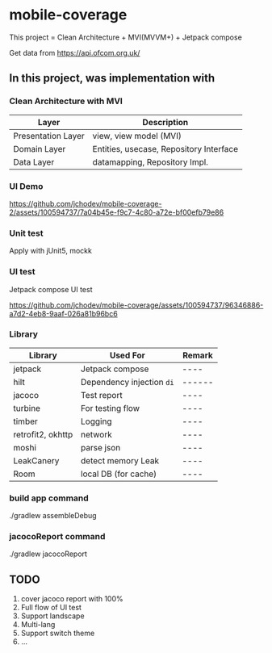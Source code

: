 # mobile-coverage
This project  = Clean Architecture + MVI(MVVM+) + Jetpack compose  

Get data from https://api.ofcom.org.uk/

## In this project, was implementation with

### Clean Architecture with MVI 

  
| Layer | Description |
|----- | ------ |
| Presentation Layer | view, view model (MVI)  |
| Domain Layer | Entities, usecase, Repository Interface |
| Data Layer | datamapping, Repository Impl.  |

### UI Demo


https://github.com/jchodev/mobile-coverage-2/assets/100594737/7a04b45e-f9c7-4c80-a72e-bf00efb79e86




### Unit test

Apply with jUnit5, mockk


### UI test

Jetpack compose UI test


https://github.com/jchodev/mobile-coverage/assets/100594737/96346886-a7d2-4eb8-9aaf-026a81b96bc6



### Library

| Library           | Used For                  | Remark |
|-------------------|---------------------------| ------ |
| jetpack           | Jetpack compose           | ---- |
| hilt              | Dependency injection `di` | ------ |
| jacoco            | Test report               | ----|
| turbine           | For testing flow          | ----|
| timber            | Logging                   | ----|
| retrofit2, okhttp | network                   | ----|
| moshi             | parse json                | ----|
| LeakCanery        | detect memory Leak        | ----| 
| Room              | local DB     (for cache)             | ----| 



### build app command
./gradlew assembleDebug


### jacocoReport command
./gradlew jacocoReport



## TODO
1. cover jacoco report with 100%
2. Full flow of UI test
3. Support landscape
4. Multi-lang
5. Support switch theme
6. ...
